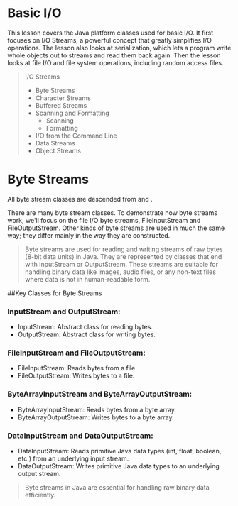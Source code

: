 # Basic I/O
This lesson covers the Java platform classes used for basic I/O. 
It first focuses on I/O Streams, a powerful concept that greatly simplifies I/O operations. 
The lesson also looks at serialization, which lets a program write whole objects out to streams and read them back again. 
Then the lesson looks at file I/O and file system operations, including random access files.

> I/O Streams
>   - Byte Streams
>   - Character Streams
>   - Buffered Streams
>   - Scanning and Formatting
>       - Scanning
>       - Formatting
>   - I/O from the Command Line
>   - Data Streams
>   - Object Streams


# Byte Streams

All byte stream classes are descended from <InputStream> and <OutputStream>.

There are many byte stream classes. To demonstrate how byte streams work, we'll focus on the file I/O byte streams, FileInputStream and FileOutputStream. Other kinds of byte streams are used in much the same way; they differ mainly in the way they are constructed.


> Byte streams are used for reading and writing streams of raw bytes (8-bit data units) in Java. They are represented by classes that end with InputStream or OutputStream. These streams are suitable for handling binary data like images, audio files, or any non-text files where data is not in human-readable form.

##Key Classes for Byte Streams

### InputStream and OutputStream:

- InputStream: Abstract class for reading bytes.
- OutputStream: Abstract class for writing bytes.

### FileInputStream and FileOutputStream:

- FileInputStream: Reads bytes from a file.
- FileOutputStream: Writes bytes to a file.

### ByteArrayInputStream and ByteArrayOutputStream:

- ByteArrayInputStream: Reads bytes from a byte array.
- ByteArrayOutputStream: Writes bytes to a byte array.

### DataInputStream and DataOutputStream:

- DataInputStream: Reads primitive Java data types (int, float, boolean, etc.) from an underlying input stream.
- DataOutputStream: Writes primitive Java data types to an underlying output stream.

> Byte streams in Java are essential for handling raw binary data efficiently. 